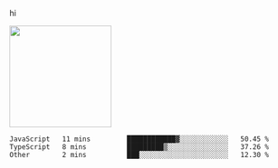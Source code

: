 hi

<img height="180em" src="https://github-readme-stats.vercel.app/api?username=AProductiveNerd&show_icons=true&hide_border=true&&count_private=true&include_all_commits=true" />

<!--START_SECTION:waka-->
```text
JavaScript   11 mins         ████████████▓░░░░░░░░░░░░   50.45 % 
TypeScript   8 mins          █████████▒░░░░░░░░░░░░░░░   37.26 % 
Other        2 mins          ███░░░░░░░░░░░░░░░░░░░░░░   12.30 % 
```
<!--END_SECTION:waka-->

